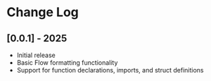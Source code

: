 # Change Log

## [0.0.1] - 2025
- Initial release
- Basic Flow formatting functionality
- Support for function declarations, imports, and struct definitions